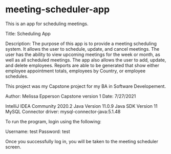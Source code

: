# meeting-scheduler-app
This is an app for scheduling meetings.

Title: Scheduling App

Description: The purpose of this app is to provide a meeting scheduling system. It allows the user to schedule, update, and cancel meetings. 
The user has the ability to view upcoming meetings for the week or month, as well as all scheduled meetings. The app also allows 
the user to add, update, and delete employees. Reports are able to be generated that show either employee appointment totals, 
employees by Country, or employee schedules.

This project was my Capstone project for my BA in Software Developement. 

Author: Melissa Epperson
Capstone version 1
Date: 7/27/2021

IntelliJ IDEA Community 2020.2
Java Version 11.0.9
Java SDK Version 11
MySQL Connector driver: mysql-connector-java:5.1.48

To run the program, login using the following:

Username: test
Password: test

Once you successfully log in, you will be taken to the meeting scheduler screen.
